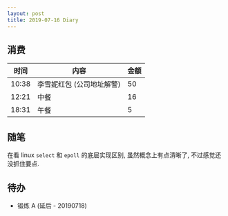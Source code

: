 ```yaml
---
layout: post
title: 2019-07-16 Diary
---
```


## 消费

| 时间 | 内容 | 金额 |
| - | - | - |
| 10:38 | 李雪妮红包 (公司地址解警) | 50 |
| 12:21 | 中餐 | 16 |
| 18:31 | 午餐 | 5 |

## 随笔

在看 linux `select` 和 `epoll` 的底层实现区别, 虽然概念上有点清晰了, 不过感觉还没抓住要点.

## 待办

- 锻炼 A (延后 - 20190718)
